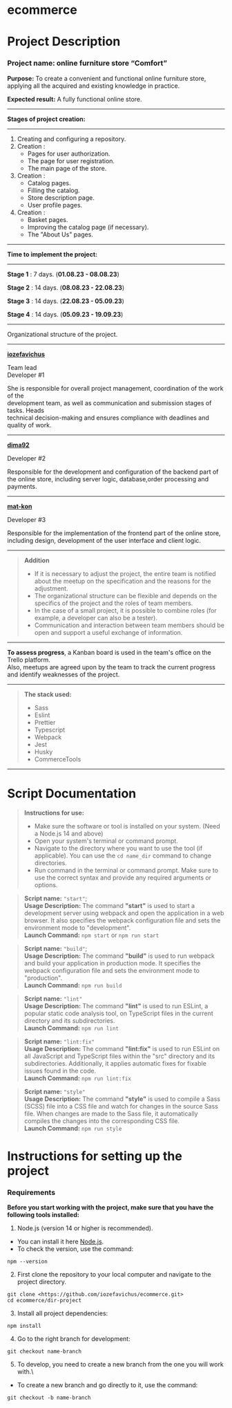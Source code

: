 # ecommerce
# Project Description
### Project name: online furniture store “Comfort”
**Purpose:** To create a convenient and functional online furniture store, applying all the acquired and existing knowledge in practice.

**Expected result:** A fully functional online store.
__________
**Stages of project creation:**
__________
  1. Creating and configuring a repository.
  2. Creation :
      - Pages for user authorization.
      - The page for user registration.
      - The main page of the store.
  3. Creation :
      - Catalog pages.
      - Filling the catalog.
      - Store description page.
      - User profile pages.
  4. Creation :
      - Basket pages.
      - Improving the catalog page (if necessary).
      - The "About Us" pages.
__________
**Time to implement the project:**
__________
**Stage 1** : 7 days. (**01.08.23 - 08.08.23**)

**Stage 2** : 14 days. (**08.08.23 - 22.08.23**)

**Stage 3** : 14 days. (**22.08.23 - 05.09.23**)

**Stage 4** : 14 days. (**05.09.23 - 19.09.23**)

__________
Organizational structure of the project.
__________
**[iozefavichus](https://github.com/iozefavichus)**

Team lead\
Developer #1

She is responsible for overall project management, coordination of the work of the\
development team, as well as communication and submission stages of tasks. Heads\
technical decision-making and ensures compliance with deadlines and quality of work.
__________
**[dima92](https://github.com/dima92)**

Developer #2

Responsible for the development and configuration of the backend part of\
the online store, including server logic, database,order processing and payments.
__________
**[mat-kon](https://github.com/mat-kon)**

Developer #3

Responsible for the implementation of the frontend part of the online store,\
including design, development of the user interface and client logic.
__________

> **Addition**
> - If it is necessary to adjust the project, the entire team is notified about the meetup on the specification and the reasons for the adjustment.
> - The organizational structure can be flexible and depends on the specifics of the project and the roles of team members.
> - In the case of a small project, it is possible to combine roles (for example, a developer can also be a tester).
> - Communication and interaction between team members should be open and support a useful exchange of information.
__________
**To assess progress**, a Kanban board is used in the team's office on the Trello platform.\
Also, meetups are agreed upon by the team to track the current progress and identify weaknesses of the project.
__________

> **The stack used:**
>   * Sass
>   * Eslint
>   * Prettier
>   * Typescript
>   * Webpack
>   * Jest
>   * Husky
>   * CommerceTools
__________
# Script Documentation

>**Instructions for use:**
> - Make sure the software or tool is installed on your system. (Need a Node.js 14 and above)
> - Open your system's terminal or command prompt.
>  - Navigate to the directory where you want to use the tool (if applicable). You can use the `cd name_dir` command to change directories.
> - Run command in the terminal or command prompt. Make sure to use the correct syntax and provide any required arguments or options.

> **Script name:** `"start"`;\
> **Usage Description:** The command **"start"** is used to start a development server using webpack and open the application in a web browser. It also specifies the webpack configuration file and sets the environment mode to "development".\
> **Launch Command:** `npm start` or `npm run start`

> **Script name:** `"build"`;\
> **Usage Description:** The command **"build"** is used to run webpack and build your application in production mode. It specifies the webpack configuration file and sets the environment mode to  "production".\
> **Launch Command:** `npm run build`

> **Script name:** `"lint"`\
> **Usage Description:** The command **"lint"** is used to run ESLint, a popular static code analysis tool, on TypeScript files in the current directory and its subdirectories.\
> **Launch Command:** `npm run lint`

> **Script name:** `"lint:fix"`\
> **Usage Description:** The command **"lint:fix"** is used to run ESLint on all JavaScript and TypeScript files within the "src" directory and its subdirectories. Additionally, it applies automatic fixes for fixable issues found in the code.\
> **Launch Command:** `npm run lint:fix`

> **Script name:** `"style"`\
> **Usage Description:** The command **"style"** is used to compile a Sass (SCSS) file into a CSS file and watch for changes in the source Sass file. When changes are made to the Sass file, it automatically compiles the changes into the corresponding CSS file.\
> **Launch Command:** `npm run style`

# Instructions for setting up the project

### Requirements

**Before you start working with the project, make sure that you have the following tools installed:**
1. Node.js (version 14 or higher is recommended).
  - You can install it here [Node.js](https://nodejs.org/ru).
  - To check the version, use the command:
  ```shell
  npm --version
  ```
2. First clone the repository to your local computer and navigate to the project directory.
```shell
git clone <https://github.com/iozefavichus/ecommerce.git>
cd ecommerce/dir-project
```
3. Install all project dependencies:
```shell
npm install
```
4. Go to the right branch for development:
```shell
git checkout name-branch
```
5. To develop, you need to create a new branch from the one you will work with.\
  - To create a new branch and go directly to it, use the command:
```shell
git checkout -b name-branch
```
